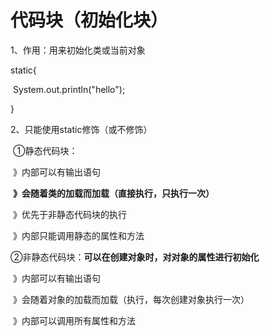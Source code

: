 # 代码块（初始化块）

1、作用：用来初始化类或当前对象

static{

​		System.out.println("hello");

}

2、只能使用static修饰（或不修饰）

​		①静态代码块：

​			》内部可以有输出语句

​			**》会随着类的加载而加载（直接执行，只执行一次）**

​			》优先于非静态代码块的执行

​			》内部只能调用静态的属性和方法

​		②非静态代码块：**可以在创建对象时，对对象的属性进行初始化**

​			》内部可以有输出语句

​			》会随着对象的加载而加载（执行，每次创建对象执行一次）

​			》内部可以调用所有属性和方法
